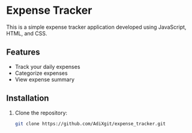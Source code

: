 # Expense Tracker

This is a simple expense tracker application developed using JavaScript, HTML, and CSS.

## Features

- Track your daily expenses
- Categorize expenses
- View expense summary

## Installation

1. Clone the repository:
   ```sh
   git clone https://github.com/AdiXgit/expense_tracker.git
   ```

